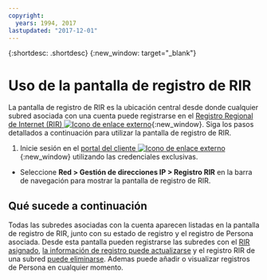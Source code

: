 ```yaml
---
copyright:
  years: 1994, 2017
lastupdated: "2017-12-01"
---
```


{:shortdesc: .shortdesc}
{:new_window: target="_blank"}

# Uso de la pantalla de registro de RIR

La pantalla de registro de RIR es la ubicación central desde donde cualquier subred asociada con una cuenta puede registrarse en el [Registro Regional de Internet (RIR) ![Icono de enlace externo](../../icons/launch-glyph.svg "Icono de enlace externo")](https://en.wikipedia.org/wiki/Regional_Internet_registry){:new_window}. Siga los pasos detallados a continuación para utilizar la pantalla de registro de RIR.

1. Inicie sesión en el [portal del cliente ![Icono de enlace externo](../../icons/launch-glyph.svg "Icono de enlace externo")](https://control.softlayer.com/){:new_window} utilizando las credenciales exclusivas.
* Seleccione **Red > Gestión de direcciones IP > Registro RIR** en la barra de navegación para mostrar la pantalla de registro de RIR.

## Qué sucede a continuación

Todas las subredes asociadas con la cuenta aparecen listadas en la pantalla de registro de RIR, junto con su estado de registro y el registro de Persona asociada. Desde esta pantalla pueden registrarse las subredes con el [RIR asignado](register-subnet-rir.html), [la información de registro puede actualizarse](update-registered-subnet.html) y el registro RIR de una subred [puede eliminarse](register-subnet-rir.html). Ademas puede añadir o visualizar registros de Persona en cualquier momento.
